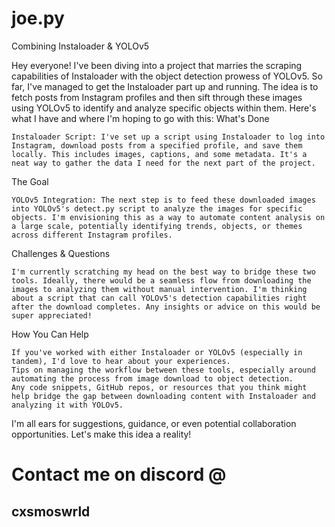 # joe.py

Combining Instaloader & YOLOv5

Hey everyone! I've been diving into a project that marries the scraping capabilities of Instaloader with the object detection prowess of YOLOv5. So far, I've managed to get the Instaloader part up and running. The idea is to fetch posts from Instagram profiles and then sift through these images using YOLOv5 to identify and analyze specific objects within them. Here's what I have and where I'm hoping to go with this:
What's Done

    Instaloader Script: I've set up a script using Instaloader to log into Instagram, download posts from a specified profile, and save them locally. This includes images, captions, and some metadata. It's a neat way to gather the data I need for the next part of the project.

The Goal

    YOLOv5 Integration: The next step is to feed these downloaded images into YOLOv5's detect.py script to analyze the images for specific objects. I'm envisioning this as a way to automate content analysis on a large scale, potentially identifying trends, objects, or themes across different Instagram profiles.

Challenges & Questions

    I'm currently scratching my head on the best way to bridge these two tools. Ideally, there would be a seamless flow from downloading the images to analyzing them without manual intervention. I'm thinking about a script that can call YOLOv5's detection capabilities right after the download completes. Any insights or advice on this would be super appreciated!

How You Can Help

    If you've worked with either Instaloader or YOLOv5 (especially in tandem), I'd love to hear about your experiences.
    Tips on managing the workflow between these tools, especially around automating the process from image download to object detection.
    Any code snippets, GitHub repos, or resources that you think might help bridge the gap between downloading content with Instaloader and analyzing it with YOLOv5.

I'm all ears for suggestions, guidance, or even potential collaboration opportunities. Let's make this idea a reality!


# Contact me on discord @
## cxsmoswrld 
